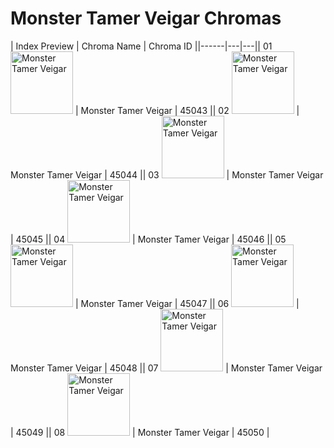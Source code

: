 # Monster Tamer Veigar Chromas

| Index  Preview | Chroma Name | Chroma ID ||------|---|---|| 01  <img src='https://raw.communitydragon.org/latest/plugins/rcp-be-lol-game-data/global/default/v1/champion-chroma-images/45/45043.png' alt='Monster Tamer Veigar' width='100'> | Monster Tamer Veigar | 45043 || 02  <img src='https://raw.communitydragon.org/latest/plugins/rcp-be-lol-game-data/global/default/v1/champion-chroma-images/45/45044.png' alt='Monster Tamer Veigar' width='100'> | Monster Tamer Veigar | 45044 || 03  <img src='https://raw.communitydragon.org/latest/plugins/rcp-be-lol-game-data/global/default/v1/champion-chroma-images/45/45045.png' alt='Monster Tamer Veigar' width='100'> | Monster Tamer Veigar | 45045 || 04  <img src='https://raw.communitydragon.org/latest/plugins/rcp-be-lol-game-data/global/default/v1/champion-chroma-images/45/45046.png' alt='Monster Tamer Veigar' width='100'> | Monster Tamer Veigar | 45046 || 05  <img src='https://raw.communitydragon.org/latest/plugins/rcp-be-lol-game-data/global/default/v1/champion-chroma-images/45/45047.png' alt='Monster Tamer Veigar' width='100'> | Monster Tamer Veigar | 45047 || 06  <img src='https://raw.communitydragon.org/latest/plugins/rcp-be-lol-game-data/global/default/v1/champion-chroma-images/45/45048.png' alt='Monster Tamer Veigar' width='100'> | Monster Tamer Veigar | 45048 || 07  <img src='https://raw.communitydragon.org/latest/plugins/rcp-be-lol-game-data/global/default/v1/champion-chroma-images/45/45049.png' alt='Monster Tamer Veigar' width='100'> | Monster Tamer Veigar | 45049 || 08  <img src='https://raw.communitydragon.org/latest/plugins/rcp-be-lol-game-data/global/default/v1/champion-chroma-images/45/45050.png' alt='Monster Tamer Veigar' width='100'> | Monster Tamer Veigar | 45050 |